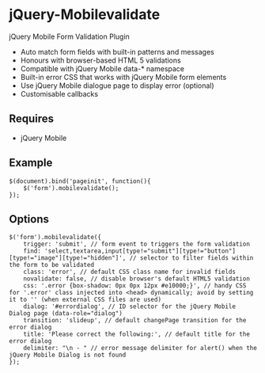 jQuery-Mobilevalidate
=====================

jQuery Mobile Form Validation Plugin

* Auto match form fields with built-in patterns and messages
* Honours with browser-based HTML 5 validations
* Compatible with jQuery Mobile data-* namespace
* Built-in error CSS that works with jQuery Mobile form elements
* Use jQuery Mobile dialogue page to display error (optional)
* Customisable callbacks

Requires
--------

* jQuery Mobile

Example
-------

    $(document).bind('pageinit', function(){
        $('form').mobilevalidate();
    });

Options
-------

    $('form').mobilevalidate({
        trigger: 'submit', // form event to triggers the form validation
        find: 'select,textarea,input[type!="submit"][type!="button"][type!="image"][type!="hidden"]', // selector to filter fields within the form to be validated
        class: 'error', // default CSS class name for invalid fields
        novalidate: false, // disable browser's default HTML5 validation
        css: '.error {box-shadow: 0px 0px 12px #e10000;}', // handy CSS for '.error' class injected into <head> dynamically; avoid by setting it to '' (when external CSS files are used)
        dialog: '#errordialog', // ID selector for the jQuery Mobile Dialog page (data-role="dialog")
        transition: 'slideup', // default changePage transition for the error dialog
        title: 'Please correct the following:', // default title for the error dialog
        delimiter: "\n - " // error message delimiter for alert() when the jQuery Mobile Dialog is not found
    });